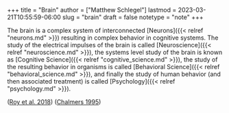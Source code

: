 +++
title = "Brain"
author = ["Matthew Schlegel"]
lastmod = 2023-03-21T10:55:59-06:00
slug = "brain"
draft = false
notetype = "note"
+++

The brain is a complex system of interconnected [Neurons]({{< relref "neurons.md" >}}) resulting in complex behavior in cognitive systems. The study of the electrical impulses of the brain is called [Neuroscience]({{< relref "neuroscience.md" >}}), the systems level study of the brain is known as [Cognitive Science]({{< relref "cognitive_science.md" >}}), the study of the resulting behavior in organisms is called [Behavioral Science]({{< relref "behavioral_science.md" >}}), and finally the study of human behavior (and then associated treatment) is called [Psychology]({{< relref "psychology.md" >}}).

(<a href="#citeproc_bib_item_2">Roy et al. 2018</a>)
(<a href="#citeproc_bib_item_1">Chalmers 1995</a>)
